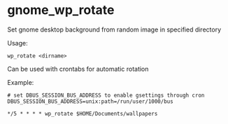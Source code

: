 # gnome_wp_rotate
Set gnome desktop background from random image in specified directory

Usage:
```
wp_rotate <dirname>
```

Can be used with crontabs for automatic rotation

Example:

```
# set DBUS_SESSION_BUS_ADDRESS to enable gsettings through cron
DBUS_SESSION_BUS_ADDRESS=unix:path=/run/user/1000/bus

*/5 * * * * wp_rotate $HOME/Documents/wallpapers
```
